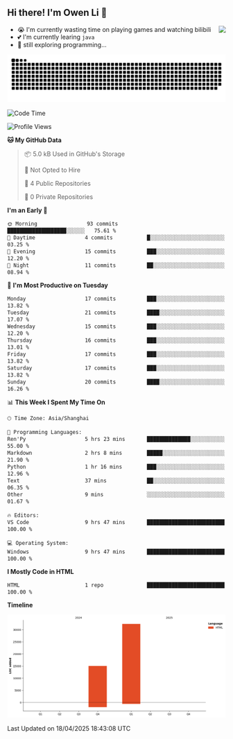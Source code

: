 ## Hi there! I'm Owen Li 👋

<a href="https://github.com/owenllli">
  <img align="right" src="https://github-readme-stats.vercel.app/api/top-langs/?username=owenllli&layout=normal" />
</a>

- 😭 I'm currently wasting time on playing games and watching bilibili
- 💕 I'm currently learing `java`
- 🤔 still exploring programming...

<!--
![Top Langs](https://github-readme-stats.vercel.app/api/top-langs/?username=owenllli&layout=normal)
-->

<picture>
  <source media="(prefers-color-scheme: dark)" srcset="https://raw.githubusercontent.com/owenllli/owenllli/output/github-snake-dark.svg" />
  <source media="(prefers-color-scheme: light)" srcset="https://raw.githubusercontent.com/owenllli/owenllli/output/github-snake.svg" />
  <img alt="github-snake" src="https://raw.githubusercontent.com/owenllli/owenllli/output/github-snake.svg" />
</picture>

<!--START_SECTION:waka-->
![Code Time](http://img.shields.io/badge/Code%20Time-135%20hrs%2048%20mins-blue)

![Profile Views](http://img.shields.io/badge/Profile%20Views-0-blue)

**🐱 My GitHub Data** 

> 📦 5.0 kB Used in GitHub's Storage 
 > 
> 🚫 Not Opted to Hire
 > 
> 📜 4 Public Repositories 
 > 
> 🔑 0 Private Repositories 
 > 
**I'm an Early 🐤** 

```text
🌞 Morning                93 commits          ███████████████████░░░░░░   75.61 % 
🌆 Daytime                4 commits           █░░░░░░░░░░░░░░░░░░░░░░░░   03.25 % 
🌃 Evening                15 commits          ███░░░░░░░░░░░░░░░░░░░░░░   12.20 % 
🌙 Night                  11 commits          ██░░░░░░░░░░░░░░░░░░░░░░░   08.94 % 
```
📅 **I'm Most Productive on Tuesday** 

```text
Monday                   17 commits          ███░░░░░░░░░░░░░░░░░░░░░░   13.82 % 
Tuesday                  21 commits          ████░░░░░░░░░░░░░░░░░░░░░   17.07 % 
Wednesday                15 commits          ███░░░░░░░░░░░░░░░░░░░░░░   12.20 % 
Thursday                 16 commits          ███░░░░░░░░░░░░░░░░░░░░░░   13.01 % 
Friday                   17 commits          ███░░░░░░░░░░░░░░░░░░░░░░   13.82 % 
Saturday                 17 commits          ███░░░░░░░░░░░░░░░░░░░░░░   13.82 % 
Sunday                   20 commits          ████░░░░░░░░░░░░░░░░░░░░░   16.26 % 
```


📊 **This Week I Spent My Time On** 

```text
🕑︎ Time Zone: Asia/Shanghai

💬 Programming Languages: 
Ren'Py                   5 hrs 23 mins       ██████████████░░░░░░░░░░░   55.00 % 
Markdown                 2 hrs 8 mins        █████░░░░░░░░░░░░░░░░░░░░   21.90 % 
Python                   1 hr 16 mins        ███░░░░░░░░░░░░░░░░░░░░░░   12.96 % 
Text                     37 mins             ██░░░░░░░░░░░░░░░░░░░░░░░   06.35 % 
Other                    9 mins              ░░░░░░░░░░░░░░░░░░░░░░░░░   01.67 % 

🔥 Editors: 
VS Code                  9 hrs 47 mins       █████████████████████████   100.00 % 

💻 Operating System: 
Windows                  9 hrs 47 mins       █████████████████████████   100.00 % 
```

**I Mostly Code in HTML** 

```text
HTML                     1 repo              █████████████████████████   100.00 % 
```



**Timeline**

![Lines of Code chart](https://raw.githubusercontent.com/owenllli/owenllli/main/assets/bar_graph.png)


 Last Updated on 18/04/2025 18:43:08 UTC
<!--END_SECTION:waka-->
